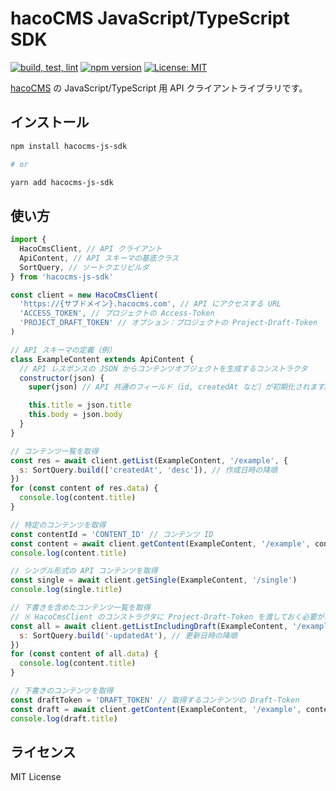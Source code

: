 # hacoCMS JavaScript/TypeScript SDK

[![build, test, lint](https://github.com/hacocms/hacocms-js-sdk/actions/workflows/test.yml/badge.svg)](https://github.com/hacocms/hacocms-js-sdk/actions/workflows/test.yml)
[![npm version](https://badge.fury.io/js/hacocms-js-sdk.svg)](https://badge.fury.io/js/hacocms-js-sdk)
[![License: MIT](https://img.shields.io/badge/License-MIT-yellow.svg)](https://opensource.org/licenses/MIT)

[hacoCMS](https://hacocms.com/) の JavaScript/TypeScript 用 API クライアントライブラリです。

## インストール

```sh
npm install hacocms-js-sdk

# or

yarn add hacocms-js-sdk
```

## 使い方

```js
import {
  HacoCmsClient, // API クライアント
  ApiContent, // API スキーマの基底クラス
  SortQuery, // ソートクエリビルダ
} from 'hacocms-js-sdk'

const client = new HacoCmsClient(
  'https://{サブドメイン}.hacocms.com', // API にアクセスする URL
  'ACCESS_TOKEN', // プロジェクトの Access-Token
  'PROJECT_DRAFT_TOKEN' // オプション：プロジェクトの Project-Draft-Token
)

// API スキーマの定義（例）
class ExampleContent extends ApiContent {
  // API レスポンスの JSON からコンテンツオブジェクトを生成するコンストラクタ
  constructor(json) {
    super(json) // API 共通のフィールド（id, createdAt など）が初期化されます。

    this.title = json.title
    this.body = json.body
  }
}

// コンテンツ一覧を取得
const res = await client.getList(ExampleContent, '/example', {
  s: SortQuery.build(['createdAt', 'desc']), // 作成日時の降順
})
for (const content of res.data) {
  console.log(content.title)
}

// 特定のコンテンツを取得
const contentId = 'CONTENT_ID' // コンテンツ ID
const content = await client.getContent(ExampleContent, '/example', contentId)
console.log(content.title)

// シングル形式の API コンテンツを取得
const single = await client.getSingle(ExampleContent, '/single')
console.log(single.title)

// 下書きを含めたコンテンツ一覧を取得
// ※ HacoCmsClient のコンストラクタに Project-Draft-Token を渡しておく必要があります。
const all = await client.getListIncludingDraft(ExampleContent, '/example', {
  s: SortQuery.build('-updatedAt'), // 更新日時の降順
})
for (const content of all.data) {
  console.log(content.title)
}

// 下書きのコンテンツを取得
const draftToken = 'DRAFT_TOKEN' // 取得するコンテンツの Draft-Token
const draft = await client.getContent(ExampleContent, '/example', contentId, draftToken)
console.log(draft.title)
```

## ライセンス

MIT License
